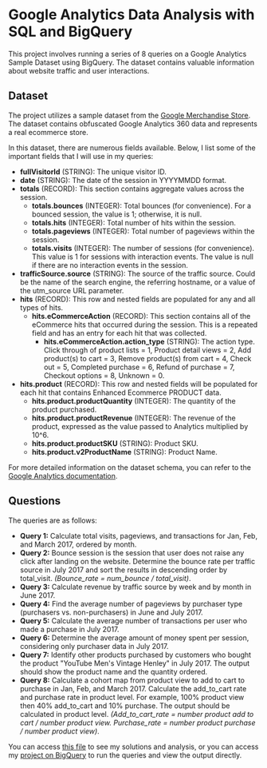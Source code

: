 # Google Analytics Data Analysis with SQL and BigQuery

This project involves running a series of 8 queries on a Google Analytics Sample Dataset using BigQuery. The dataset contains valuable information about website traffic and user interactions.

## Dataset

The project utilizes a sample dataset from the [Google Merchandise Store](https://www.googlemerchandisestore.com/shop.axd/Home?utm_source=Partners&utm_medium=affiliate&utm_campaign=Data%20Share%20Promo). The dataset contains obfuscated Google Analytics 360 data and represents a real ecommerce store.

In this dataset, there are numerous fields available. Below, I list some of the important fields that I will use in my queries:

- **fullVisitorId** (STRING): The unique visitor ID.
- **date** (STRING): The date of the session in YYYYMMDD format.
- **totals** (RECORD): This section contains aggregate values across the session.
  - **totals.bounces** (INTEGER): Total bounces (for convenience). For a bounced session, the value is 1; otherwise, it is null.
  - **totals.hits** (INTEGER): Total number of hits within the session.
  - **totals.pageviews** (INTEGER): Total number of pageviews within the session.
  - **totals.visits** (INTEGER): The number of sessions (for convenience). This value is 1 for sessions with interaction events. The value is null if there are no interaction events in the session.
- **trafficSource.source** (STRING): The source of the traffic source. Could be the name of the search engine, the referring hostname, or a value of the utm_source URL parameter.
- **hits** (RECORD): This row and nested fields are populated for any and all types of hits.
  - **hits.eCommerceAction** (RECORD): This section contains all of the eCommerce hits that occurred during the session. This is a repeated field and has an entry for each hit that was collected.
    - **hits.eCommerceAction.action_type** (STRING): The action type. Click through of product lists = 1, Product detail views = 2, Add product(s) to cart = 3, Remove product(s) from cart = 4, Check out = 5, Completed purchase = 6, Refund of purchase = 7, Checkout options = 8, Unknown = 0.
- **hits.product** (RECORD): This row and nested fields will be populated for each hit that contains Enhanced Ecommerce PRODUCT data.
  - **hits.product.productQuantity** (INTEGER): The quantity of the product purchased.
  - **hits.product.productRevenue** (INTEGER): The revenue of the product, expressed as the value passed to Analytics multiplied by 10^6.
  - **hits.product.productSKU** (STRING): Product SKU.
  - **hits.product.v2ProductName** (STRING): Product Name.

For more detailed information on the dataset schema, you can refer to the [Google Analytics documentation](https://support.google.com/analytics/answer/3437719?hl=en).

## Questions

The queries are as follows:

- **Query 1:** Calculate total visits, pageviews, and transactions for Jan, Feb, and March 2017, ordered by month.
- **Query 2:** Bounce session is the session that user does not raise any click after landing on the website. Determine the bounce rate per traffic source in July 2017 and sort the results in descending order by total_visit. *(Bounce_rate = num_bounce / total_visit)*.
- **Query 3:** Calculate revenue by traffic source by week and by month in June 2017.
- **Query 4:** Find the average number of pageviews by purchaser type (purchasers vs. non-purchasers) in June and July 2017.
- **Query 5:** Calculate the average number of transactions per user who made a purchase in July 2017.
- **Query 6:** Determine the average amount of money spent per session, considering only purchaser data in July 2017.
- **Query 7:** Identify other products purchased by customers who bought the product "YouTube Men's Vintage Henley" in July 2017. The output should show the product name and the quantity ordered.
- **Query 8:** Calculate a cohort map from product view to add to cart to purchase in Jan, Feb, and March 2017. Calculate the add_to_cart rate and purchase rate in product level. For example, 100% product view then 40% add_to_cart and 10% purchase. The output should be calculated in product level. *(Add_to_cart_rate = number product  add to cart / number product view. Purchase_rate = number product purchase / number product view)*.

You can access [this file](https://github.com/thanhtruchhh/GA_Data_Analysis_With_SQL_BigQuery/blob/main/exploring_ga_data.md) to see my solutions and analysis, or you can access my [project on BigQuery](https://console.cloud.google.com/bigquery?sq=103519097298:e89e992618254be1aa30edf3f1a9c20e) to run the queries and view the output directly.

